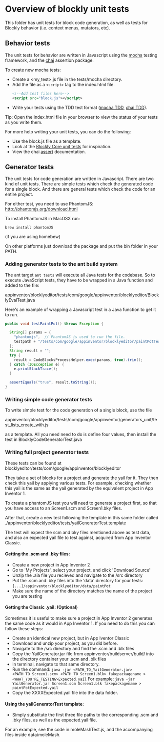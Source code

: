 # Overview of blockly unit tests

This folder has unit tests for block code generation, as well as tests for
Blockly behavior (i.e. context menus, mutators, etc).

## Behavior tests

The unit tests for behavior are written in Javascript using the [mocha](https://mochajs.org/) testing
framework, and the [chai](https://www.chaijs.com/) assertion package.

To create new mocha tests:
- Create a <my_test>.js file in the tests/mocha directory.
- Add the file as a `<script>` tag to the index.html file.
   ```xml
   <!--Add test files here-->
   <script src="block.js"></script>
   ```
- Write your tests using the TDD test format ([mocha TDD](https://mochajs.org/#tdd), [chai TDD](https://www.chaijs.com/guide/styles/#assert)).

Tip: Open the index.html file in your browser to view the status of your
  tests as you write them.

For more help writing your unit tests, you can do the following:
- Use the block.js file as a template.
- Look at the [Blockly Core unit tests](https://github.com/google/blockly/tree/master/tests/mocha) for inspiration.
- View the chai [assert](https://www.chaijs.com/api/assert/) documentation.

## Generator tests

The unit tests for code generation are written in Javascript. There are two kind of
unit tests. There are simple tests which check the generated code for a single
block. And there are general tests which check the code for an entire project.

For either test, you need to use PhantomJS: http://phantomjs.org/download.html

To install PhantomJS in MacOSX run:
```
brew install phantomJS
```
 (if you are using homebew)

On other platforms just download the package and put the bin folder in your PATH.

### Adding generator tests to the ant build system

The ant target `ant tests`  will execute all Java tests for the codebase. So to
execute JavaScript tests, they have to be wrapped in a Java function and added
to the file:

appinventor/blocklyeditor/tests/com/google/appinventor/blocklyeditor/BlocklyEvalTest.java


Here's an example of wrapping a Javascript test in a Java function to get it to run.
```java
public void testPaintPot() throws Exception {

  String[] params = {
    "phantomjs",  // PhantomJS is used to run the file.
    testpath + "/tests/com/google/appinventor/blocklyeditor/paintPotTest.js"
  };
  String result = "";
  try {
    result = CodeBlocksProcessHelper.exec(params, true).trim();
  } catch (IOException e) {
    e.printStackTrace();
  }

  assertEquals("true", result.toString());
}
```


### Writing simple code generator tests

To write simple test for the code generation of a single block, use the file

appinventor/blocklyeditor/tests/com/google/appinventor/generators_unit/test_lists_create_with.js

as a template.  All you need need to do is define four values, then
install the test in BlocklyCodeGeneratorTest.java

### Writing full project generator tests

These tests can be found at blocklyeditor/tests/com/google/appinventor/blocklyeditor

They take a set of blocks for a project and generate the yail for it. They then check this yail by
applying various tests. For example, checking whether this yail is the same as the yail generated
by the equivalent project in App Inventor 1.

To create a phantomJS test you will need to generate a project first, so that
you have access to an Screen1.scm and Screen1.bky files.

After that, create a new test following the template in this same folder called
./appinventor/blocklyeditor/tests/yailGeneratorTest.template

The test will expect the scm and bky files mentioned above as test
data, and also an expected yail file to test against, acquired from
App Inventor Classic.

#### Getting the .scm and .bky files:
- Create a new project in App Inventor 2
- Go to 'My Projects', select your project, and click 'Download Source'
- Unzip the .aia file you recieved and navigate to the /src directory
- Put the .scm and .bky files into the 'data' directory for your tests:
`[...]/appinventor/blocklyeditor/data/paintPot`
- Make sure the name of the directory matches the name of the project you
  are testing

#### Getting the Classic .yail: (Optional)
Sometimes it is useful to make sure a project in App Inventor 2 generates the
same code as it would in App Inventor 1. If you need to do this you can follow
these steps:
- Create an identical new project, but in App Iventor Classic
- Download and unzip your project, as you did before.
- Navigate to the /src directory and find the .scm and .blk files
- Copy the YailGenerator.jar file from appinventor/buildserver/build/ into
  the directory container your .scm and .blk files
- In terminal, navigate to that same directory.
- Run the command:
  `java -jar <PATH_TO_YailGenerator.jar> <PATH_TO_Screen1.scm> <PATH_TO_Screen1.blk> fakepackagename > <WHAT_YOU'RE_TESTING>Expected.yail`
  For example:
  `java -jar YailGenerator.jar Screen1.scm Screen1.blk fakepackagename > paintPotExpected.yail`
- Copy the XXXXExpected.yail file into the data folder.

#### Using the yailGeneratorTest template:
- Simply substitute the first three file paths to the corresponding .scm and .bky
files, as well as the expected.yail file.

For an example, see the code in moleMashTest.js, and the accompanying
files inside data/moleMash.
